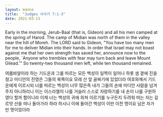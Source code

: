 ```yaml
---
layout: manna
title:  "Judges 사사기 7:1-3"
date: 2021-03-13
---
```

Early in the morning, Jerub-Baal (that is, Gideon) and all his men camped at the spring of Harod. The camp of Midian was north of them in the valley near the hill of Moreh.
The LORD said to Gideon, "You have too many men for me to deliver Midian into their hands. In order that Israel may not boast against me that her own strength has saved her,
announce now to the people, `Anyone who trembles with fear may turn back and leave Mount Gilead.'"
So twenty-two thousand men left, while ten thousand remained.

여룹바알이라 하는 기드온과 그를 따르는 모든 백성이 일찍이 일어나 하롯 샘 곁에 진을 쳤고 미디안의 진영은 그들의 북쪽이요 모레 산 앞 골짜기에 있었더라
여호와께서 기드온에게 이르시되 너를 따르는 백성이 너무 많은즉 내가 그들의 손에 미디안 사람을 넘겨 주지 아니하리니 이는 이스라엘이 나를 거슬러 스스로 자랑하기를 내 손이 나를 구원하였다 할까 함이니라
이제 너는 백성의 귀에 외쳐 이르기를 누구든지 두려워 떠는 자는 길르앗 산을 떠나 돌아가라 하라 하시니 이에 돌아간 백성이 이만 이천 명이요 남은 자가 만 명이었더라
